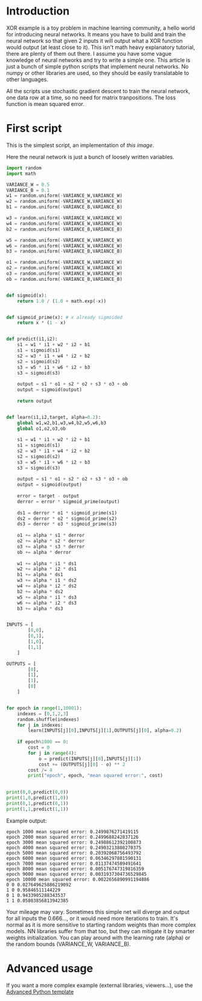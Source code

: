 # Introduction

XOR example is a toy problem in machine learning community, a hello world for introducing neural networks. It means you have to build and train the neural network so that given 2 inputs it will output what a XOR function would output (at least close to it). This isn't math heavy explanatory tutorial, there are plenty of them out there. I assume you have some vague knowledge of neural networks and try to write a simple one. This article is just a bunch of simple python scripts that implement neural networks. No numpy or other libraries are used, so they should be easily translatable to other languages.

All the scripts use stochastic gradient descent to train the neural network, one data row at a time, so no need for matrix tranpositions. The loss function is mean squared error.

# First script

This is the simplest script, an implementation of *this image*. 

Here the neural network is just a bunch of loosely written variables.

```python runnable
import random
import math

VARIANCE_W = 0.5
VARIANCE_B = 0.1
w1 = random.uniform(-VARIANCE_W,VARIANCE_W)
w2 = random.uniform(-VARIANCE_W,VARIANCE_W)
b1 = random.uniform(-VARIANCE_B,VARIANCE_B)

w3 = random.uniform(-VARIANCE_W,VARIANCE_W)
w4 = random.uniform(-VARIANCE_W,VARIANCE_W)
b2 = random.uniform(-VARIANCE_B,VARIANCE_B)

w5 = random.uniform(-VARIANCE_W,VARIANCE_W)
w6 = random.uniform(-VARIANCE_W,VARIANCE_W)
b3 = random.uniform(-VARIANCE_B,VARIANCE_B)

o1 = random.uniform(-VARIANCE_W,VARIANCE_W)
o2 = random.uniform(-VARIANCE_W,VARIANCE_W)
o3 = random.uniform(-VARIANCE_W,VARIANCE_W)
ob = random.uniform(-VARIANCE_B,VARIANCE_B)


def sigmoid(x):
    return 1.0 / (1.0 + math.exp(-x))


def sigmoid_prime(x): # x already sigmoided
    return x * (1 - x)


def predict(i1,i2):    
    s1 = w1 * i1 + w2 * i2 + b1
    s1 = sigmoid(s1)
    s2 = w3 * i1 + w4 * i2 + b2
    s2 = sigmoid(s2)
    s3 = w5 * i1 + w6 * i2 + b3
    s3 = sigmoid(s3)
    
    output = s1 * o1 + s2 * o2 + s3 * o3 + ob
    output = sigmoid(output)
    
    return output


def learn(i1,i2,target, alpha=0.2):
    global w1,w2,b1,w3,w4,b2,w5,w6,b3
    global o1,o2,o3,ob
    
    s1 = w1 * i1 + w2 * i2 + b1
    s1 = sigmoid(s1)
    s2 = w3 * i1 + w4 * i2 + b2
    s2 = sigmoid(s2)
    s3 = w5 * i1 + w6 * i2 + b3
    s3 = sigmoid(s3)
    
    output = s1 * o1 + s2 * o2 + s3 * o3 + ob
    output = sigmoid(output)
    
    error = target - output
    derror = error * sigmoid_prime(output)
    
    ds1 = derror * o1 * sigmoid_prime(s1)
    ds2 = derror * o2 * sigmoid_prime(s2)
    ds3 = derror * o3 * sigmoid_prime(s3)
    
    o1 += alpha * s1 * derror
    o2 += alpha * s2 * derror
    o3 += alpha * s3 * derror
    ob += alpha * derror
    
    w1 += alpha * i1 * ds1
    w2 += alpha * i2 * ds1
    b1 += alpha * ds1
    w3 += alpha * i1 * ds2
    w4 += alpha * i2 * ds2
    b2 += alpha * ds2
    w5 += alpha * i1 * ds3
    w6 += alpha * i2 * ds3
    b3 += alpha * ds3   


INPUTS = [
        [0,0],
        [0,1],
        [1,0],
        [1,1]
    ]

OUTPUTS = [
        [0],
        [1],
        [1],
        [0]
    ]


for epoch in range(1,10001):
    indexes = [0,1,2,3]
    random.shuffle(indexes)
    for j in indexes:
        learn(INPUTS[j][0],INPUTS[j][1],OUTPUTS[j][0], alpha=0.2)
    
    if epoch%1000 == 0:
        cost = 0
        for j in range(4):
            o = predict(INPUTS[j][0],INPUTS[j][1])
            cost += (OUTPUTS[j][0] - o) ** 2
        cost /= 4
        print("epoch", epoch, "mean squared error:", cost)       
        

print(0,0,predict(0,0))
print(1,0,predict(1,0))
print(0,1,predict(0,1))
print(1,1,predict(1,1))
```

Example output:

```
epoch 1000 mean squared error: 0.2499876271419115
epoch 2000 mean squared error: 0.2499688242837126
epoch 3000 mean squared error: 0.24988612392100873
epoch 4000 mean squared error: 0.24903213808270375
epoch 5000 mean squared error: 0.20392068756493792
epoch 6000 mean squared error: 0.06346297881590131
epoch 7000 mean squared error: 0.01137474589491641
epoch 8000 mean squared error: 0.005176747319816359
epoch 9000 mean squared error: 0.0031937304736529845
epoch 10000 mean squared error: 0.0022656890991194886
0 0 0.027649625886219092
1 0 0.95846511144229
0 1 0.9433905288343537
1 1 0.05803856813942385
```

Your mileage may vary. Sometimes this simple net will diverge and output for all inputs the 0.666..., or it would need more iterations to train. It's normal as it is more sensitive to starting random weights than more complex models. NN libraries suffer from that too, but they can mitigate it by smarter weights initialization. You can play around with the learning rate (alpha) or the random bounds (VARIANCE_W, VARIANCE_B).


# Advanced usage

If you want a more complex example (external libraries, viewers...), use the [Advanced Python template](https://tech.io/select-repo/429)
